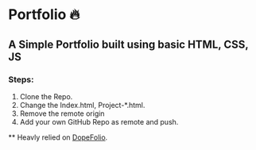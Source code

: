# Portfolio 🔥

## A Simple Portfolio built using basic HTML, CSS, JS

### Steps:

1. Clone the Repo.
2. Change the Index.html, Project-*.html.
3. Remove the remote origin
4. Add your own GitHub Repo as remote and push.

** Heavly relied on [DopeFolio](https://github.com/rammcodes/Dopefolio).